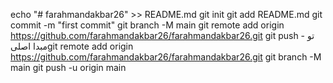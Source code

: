 echo "# farahmandakbar26" >> README.md 
git init 
git add README.md 
git commit -m "first commit" 
git branch -M main 
git remote add origin https://github.com/farahmandakbar26/farahmandakbar26.git
 git push - تو مبدا اصلیgit remote add origin https://github.com/farahmandakbar26/farahmandakbar26.git
 git branch -M main 
git push -u origin main

